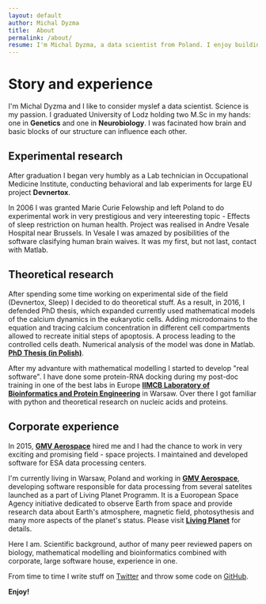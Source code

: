 ```yaml
---
layout: default
author: Michal Dyzma
title:  About
permalink: /about/
resume: I'm Michal Dyzma, a data scientist from Poland. I enjoy building beautiful projects for science. Biology is my love, Data Science is my choice, Software Development is my way to combine them together.
---
```


Story and experience
====================

I'm Michal Dyzma and I like to consider myslef a data scientist. Science is my passion. I graduated University of Lodz holding two M.Sc in my hands: one in **Genetics** and one in **Neurobiology**. I was facinated how brain and basic blocks of our structure can influence each other. 

Experimental research
---------------------
After graduation I began very humbly as a Lab technician in Occupational Medicine Institute, conducting behavioral and lab experiments for large EU project **Devnertox**. 

In 2006 I was granted Marie Curie Felowship and left Poland to do experimental work in very prestigious and very inteeresting topic - Effects of sleep restriction on human health. Project was realised in Andre Vesale Hospital near Brussels. In Vesale I was amazed by posibilities of the software clasifying human brain waives. It was my first, but not last, contact with Matlab.

Theoretical research
--------------------
After spending some time working on experimental side of the field (Devnertox, Sleep) I decided to do theoretical stuff. As a result, in 2016, I defended PhD thesis, which expanded currently used mathematical models of the calcium dynamics in the eukaryotic cells. Adding microdomains to the equation and tracing calcium concentration in different cell compartments allowed to recreate initial steps of apoptosis. A process leading to the controlled cells death. Numerical analysis of the model was done in Matlab. [**PhD Thesis (in Polish)**][phd-thesis]. 

After my advanture with mathematical modelling I started to develop "real software". I have done some  protein-RNA docking during my post-doc training in one of the best labs in Europe [**IIMCB Laboratory of Bioinformatics and Protein Engineering**][bujnicki-lab] in Warsaw. Over there I got familiar with python and theoretical research on nucleic acids and proteins. 

Corporate experience
--------------------

In 2015, [**GMV Aerospace**][gmv] hired me and I had the chance to work in very exciting and promising field - space projects. I maintained and developed software for ESA data processing centers.

I'm currently living in Warsaw, Poland and working in [**GMV Aerospace**][gmv], developing software responsible for data processing from several satelites launched as a part of Living Planet Programm. It is a Euoropean Space Agency initiative dedicated to observe Earth from space and provide research data about Earth's atmosphere, magnetic field, photosythesis and many more aspects of the planet's status. Please visit [**Living Planet**][living-planet] for details.

Here I am. Scientific background, author of many peer reviewed papers on biology, mathematical modelling and bioinformatics combined with corporate, large software house, experience in one. 

From time to time I write stuff on [Twitter][tw] and throw some code on [GitHub][gh].

**Enjoy!**



[tw]: https://twitter.com/MichalDyzma
[gh]: https://github.com/mdyzma
[phd-thesis]: https://github.com/mdyzma/phd_thesis/
[living-planet]: http://www.esa.int/Our_Activities/Observing_the_Earth/The_Living_Planet_Programme

[bujnicki-lab]: http://genesilico.pl
[gmv]: http://www.gmv.com/en/
